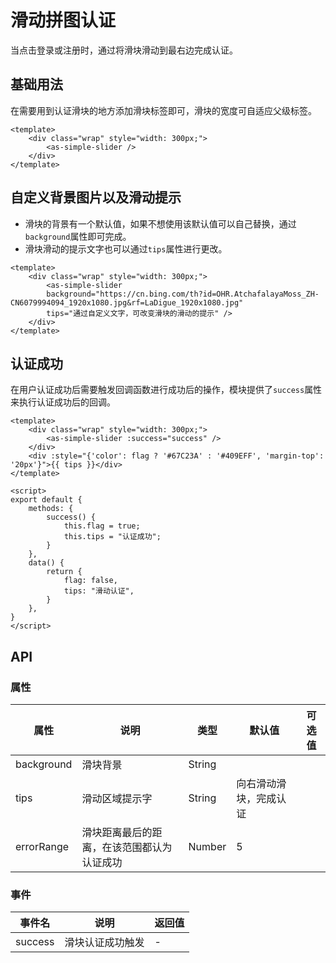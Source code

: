 # 滑动拼图认证
当点击登录或注册时，通过将滑块滑动到最右边完成认证。
## 基础用法
在需要用到认证滑块的地方添加滑块标签即可，滑块的宽度可自适应父级标签。

<CodeRun auto editable>

```vue
<template>
    <div class="wrap" style="width: 300px;">
        <as-simple-slider />
    </div>
</template>
```

</CodeRun>

## 自定义背景图片以及滑动提示
- 滑块的背景有一个默认值，如果不想使用该默认值可以自己替换，通过`background`属性即可完成。
- 滑块滑动的提示文字也可以通过`tips`属性进行更改。

<CodeRun auto editable="true">

```vue
<template>
    <div class="wrap" style="width: 300px;">
        <as-simple-slider 
        background="https://cn.bing.com/th?id=OHR.AtchafalayaMoss_ZH-CN6079994094_1920x1080.jpg&rf=LaDigue_1920x1080.jpg" 
        tips="通过自定义文字，可改变滑块的滑动的提示" />
    </div>
</template>
```

</CodeRun>

## 认证成功
在用户认证成功后需要触发回调函数进行成功后的操作，模块提供了`success`属性来执行认证成功后的回调。

<CodeRun auto editable="true">

```vue
<template>
    <div class="wrap" style="width: 300px;">
        <as-simple-slider :success="success" />
    </div>
    <div :style="{'color': flag ? '#67C23A' : '#409EFF', 'margin-top': '20px'}">{{ tips }}</div>
</template>

<script>
export default {
    methods: {
        success() {
            this.flag = true;
            this.tips = "认证成功";
        }
    },
    data() {
        return {
            flag: false,
            tips: "滑动认证",
        }
    },
}
</script>
```

</CodeRun>

## API
### 属性
| 属性          | 说明         | 类型    | 默认值 | 可选值 |
| ------------- | ------------ | ------- | ------ | ------ |
| background   | 滑块背景  | String  |   | |
| tips          | 滑动区域提示字| String  | 向右滑动滑块，完成认证      | |
| errorRange  | 滑块距离最后的距离，在该范围都认为认证成功 | Number | 5 | |

### 事件
| 事件名  | 说明             | 返回值 |
| ------- | ---------------- | ------ |
| success | 滑块认证成功触发 | - |
